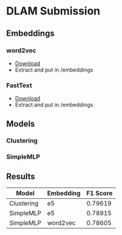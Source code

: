 # DLAM Submission
## Embeddings
### word2vec
- [Download](https://drive.google.com/file/d/0B7XkCwpI5KDYNlNUTTlSS21pQmM/edit?resourcekey=0-wjGZdNAUop6WykTtMip30g)
- Extract and put in /embeddings

### FastText
- [Download](https://dl.fbaipublicfiles.com/fasttext/vectors-english/wiki-news-300d-1M.vec.zip)
- Extract and put in /embeddings

## Models
### Clustering

### SimpleMLP


## Results
| Model      | Embedding | F1 Score |
|------------|-----------|----------|
| Clustering | e5        | 0.79619  |
| SimpleMLP  | e5        | 0.78915  |
| SimpleMLP  | word2vec  | 0.78605  |



